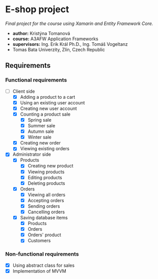 # E-shop project

*Final project for the course using Xamarin and Entity Framework Core.*

* **author:** Kristýna Tomanová
* **course:** A3AFW Application Frameworks
* **supervisors:** Ing. Erik Král Ph.D., Ing. Tomáš Vogeltanz
* Tomas Bata Univerzity, Zlín, Czech Republic

## Requirements
### Functional requirements
- [ ] Client side
  - [x] Adding a product to a cart
  - [x] Using an existing user account
  - [x] Creating new user account
  - [x] Counting a product sale
    - [x] Spring sale
    - [x] Summer sale
    - [x] Autumn sale
    - [x] Winter sale
  - [x] Creating new order
  - [x] Viewing existing orders
- [x] Administrator side
  - [x] Products
    - [x] Creating new product
    - [x] Viewing products
    - [x] Editing products
    - [x] Deleting products
  - [x] Orders
    - [x] Viewing all orders
    - [x] Accepting orders
    - [x] Sending orders
    - [x] Cancelling orders
  - [x] Saving database items
    - [x] Products
    - [x] Orders
    - [x] Orders' product
    - [x] Customers
 ### Non-functional requirements
 - [x] Using abstract class for sales
 - [x] Implementation of MVVM
